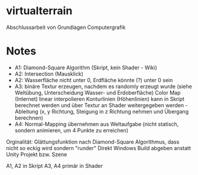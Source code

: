# virtualterrain
Abschlussarbeit von Grundlagen Computergrafik

# Notes
- A1: Diamond-Square Algorithm (Skript, kein Shader - Wiki)
- A2: Intersection (Mausklick)
- A2: Wasserfläche nicht unter 0, Erdfläche könnte (?) unter 0 sein
- A3: binäre Textur erzeugen, nachdem es randomly erzeugt wurde 
(siehe Weltübung, Unterscheidung Wasser- und Erdoberfläche)
Color Map (Internet) linear interpolieren
Konturlinien (Höhenlinien) kann in Skript berechnet werden und über
Textur an Shader weitergegeben werden - Ableitung (x, y Richtung, 
Steigung in z Richtung nehmen und Übergang berechnen)
- A4: Normal-Mapping übernehmen aus Weltaufgabe (nicht statisch, sondern
animieren, um 4 Punkte zu erreichen)

Orginalität: Glättungsfunktion nach Diamond-Square Algorithmus, dass
nicht so eckig wird sondern "runder"
Direkt Windows Build abgeben anstatt Unity Projekt bzw. Szene

A1, A2 in Skript
A3, A4 primär in Shader
